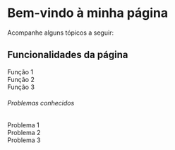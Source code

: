 # Bem-vindo à minha página

Acompanhe alguns tópicos a seguir:

## Funcionalidades da página

Função 1 <br>
Função 2 <br>
Função 3

###### Problemas conhecidos

Problema 1 <br>
Problema 2 <br>
Problema 3